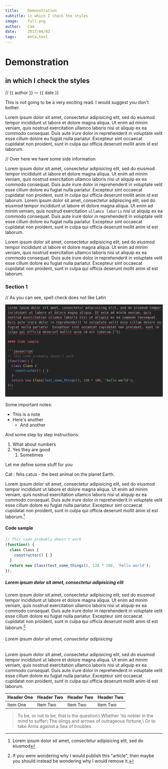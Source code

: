 ```yaml
---
title:    Demonstration
subtitle: in which I check the styles
image:    full.png
author:   Cam
date:     2017/04/03
tags:     meta,test
---
```

# Demonstration
## in which I check the styles

// {{ author }} &mdash; {{ date }}

This is not going to be a very exciting read. I would suggest you don't bother.

Lorem ipsum dolor sit amet, consectetur adipisicing elit, sed do eiusmod tempor
incididunt ut labore et dolore magna aliqua. Ut enim ad minim veniam, quis
nostrud exercitation ullamco laboris nisi ut aliquip ex ea commodo consequat.
Duis aute irure dolor in reprehenderit in voluptate velit esse cillum dolore eu
fugiat nulla pariatur. Excepteur sint occaecat cupidatat non proident, sunt in
culpa qui officia deserunt mollit anim id est laborum.

// Over here we have some side information

Lorem ipsum dolor sit amet, consectetur adipisicing elit, sed do eiusmod tempor
incididunt ut labore et dolore magna aliqua. Ut enim ad minim veniam, quis
nostrud exercitation ullamco laboris nisi ut aliquip ex ea commodo consequat.
Duis aute irure dolor in reprehenderit in voluptate velit esse cillum dolore eu
fugiat nulla pariatur. Excepteur sint occaecat cupidatat non proident, sunt in
culpa qui officia deserunt mollit anim id est laborum.
Lorem ipsum dolor sit amet, consectetur adipisicing elit, sed do eiusmod tempor
incididunt ut labore et dolore magna aliqua. Ut enim ad minim veniam, quis
nostrud exercitation `ullamco laboris` nisi ut aliquip ex ea commodo consequat.
Duis aute irure dolor in reprehenderit in voluptate velit esse cillum dolore eu
fugiat nulla pariatur. Excepteur sint occaecat cupidatat non proident, sunt in
culpa qui officia deserunt mollit anim id est laborum.

Lorem ipsum dolor sit amet, consectetur adipisicing elit, sed do eiusmod tempor
incididunt ut labore et dolore magna aliqua. Ut enim ad minim veniam, quis
nostrud exercitation ullamco laboris nisi ut aliquip ex ea commodo consequat.
Duis aute irure dolor in reprehenderit in voluptate velit esse cillum dolore eu
fugiat nulla pariatur. Excepteur sint occaecat cupidatat non proident, sunt in
culpa qui officia deserunt mollit anim id est laborum.

### Section 1

// As you can see, spell check does not like Latin

![Source code for this article](markdown.png)

Some important notes:

*   This is a note
*   Here's another
    *   And another

And some step by step instructions:

1.  What about numbers
2.  Yes they are good
    1.  Sometimes

Let me define some stuff for you

Cat
:   felis catus - the best animal on the planet Earth.

Lorem ipsum dolor sit amet, consectetur adipisicing elit, sed do eiusmod tempor
incididunt ut labore et dolore magna aliqua. Ut enim ad minim veniam, quis
nostrud exercitation ullamco laboris nisi ut aliquip ex ea commodo consequat.
Duis aute irure dolor in reprehenderit in voluptate velit esse cillum dolore eu
fugiat nulla pariatur. Excepteur sint occaecat cupidatat non proident, sunt in
culpa qui officia deserunt mollit anim id est laborum.[^1]

#### Code sample

```javascript
// This code probably doesn't work
(function() {
  class Class {
    constructor() { }
  }
  return new Class(test_some_things(), 128 * 106, 'hello world');
});
```

##### Lorem ipsum dolor sit amet, consectetur adipisicing elit

Lorem ipsum dolor sit amet, consectetur adipisicing elit, sed do eiusmod tempor
incididunt ut labore et dolore magna aliqua. Ut enim ad minim veniam, quis
nostrud exercitation ullamco laboris nisi ut aliquip ex ea commodo consequat.
Duis aute irure dolor in reprehenderit in voluptate velit esse cillum dolore eu
fugiat nulla pariatur. Excepteur sint occaecat cupidatat non proident, sunt in
culpa qui officia deserunt mollit anim id est laborum.[^2]

###### Lorem ipsum dolor sit amet, consectetur adipisicing

Lorem ipsum dolor sit amet, consectetur adipisicing elit, sed do eiusmod tempor
incididunt ut labore et dolore magna aliqua. Ut enim ad minim veniam, quis
nostrud exercitation ullamco laboris nisi ut aliquip ex ea commodo consequat.
Duis aute irure dolor in reprehenderit in voluptate velit esse cillum dolore eu
fugiat nulla pariatur. Excepteur sint occaecat cupidatat non proident, sunt in
culpa qui officia deserunt mollit anim id est laborum.

| Header One     | Header Two     | Header Two     | Header Two     |
| :------------- | :------------- | :------------- | :------------- |
| Item One       | Item Two       | Item Two       | Item Two       |

> To be, or not to be, that is the question:\\
> Whether 'tis nobler in the mind to suffer\\
> The slings and arrows of outrageous fortune,\\
> Or to take Arms against a Sea of troubles

[^1]: Lorem ipsum dolor sit amet, consectetur adipisicing elit, sed do eiusmod

[^2]: If you were wondering why I would publish this "article", then maybe you
      should instead be wondering why I would remove it.
